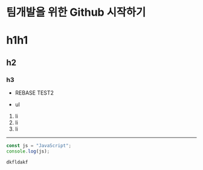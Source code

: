 # 팀개발을 위한 Github 시작하기
# h1h1
## h2
### h3

- REBASE TEST2

* ul

1. li
2. li
3. li

---
~~~js
const js = "JavaScript";
console.log(js);
~~~
 `dkfldakf`




